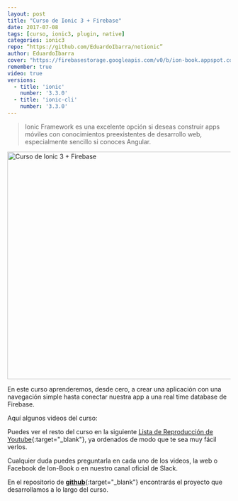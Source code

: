 ```yaml
---
layout: post
title: "Curso de Ionic 3 + Firebase"
date: 2017-07-08
tags: [curso, ionic3, plugin, native]
categories: ionic3
repo: “https://github.com/EduardoIbarra/notionic”
author: EduardoIbarra
cover: "https://firebasestorage.googleapis.com/v0/b/ion-book.appspot.com/o/posts%2F2017-02-24-formsularios-firebase%2F5mTwi1e.jpg?alt=media&token=506ec3e9-8174-4f3f-8311-edddc5a3abbd"
remember: true
video: true
versions:
  - title: 'ionic'
    number: '3.3.0'
  - title: 'ionic-cli'
    number: '3.3.0'
---
```


> Ionic Framework es una excelente opción si deseas construir apps móviles con conocimientos preexistentes de desarrollo web, especialmente sencillo si conoces Angular.

<img width="1024" height="512" class="responsive" src="https://firebasestorage.googleapis.com/v0/b/ion-book.appspot.com/o/posts%2F2017-02-24-formsularios-firebase%2F5mTwi1e.jpg?alt=media&token=506ec3e9-8174-4f3f-8311-edddc5a3abbd" alt="Curso de Ionic 3 + Firebase">

 

En este curso aprenderemos, desde cero, a crear una aplicación con una navegación simple hasta conectar nuestra app a una real time database de Firebase.

Aquí algunos videos del curso:

<amp-youtube data-videoid="QIkCLyIMF2c" layout="fixed" width="640" height="480"></amp-youtube>

<amp-youtube data-videoid="VP2p8ibyqM8" layout="fixed" width="640" height="480"></amp-youtube>

<amp-youtube data-videoid="3fGG69_D32w" layout="fixed" width="640" height="480"></amp-youtube>

<amp-youtube data-videoid="RkCNqqz6v7E" layout="fixed" width="640" height="480"></amp-youtube>

<amp-youtube data-videoid="vBJUIyFmZCM" layout="fixed" width="640" height="480"></amp-youtube>

<amp-youtube data-videoid="rUCTWzuyVRM" layout="fixed" width="640" height="480"></amp-youtube>

Puedes ver el resto del curso en la siguiente [Lista de Reproducción de Youtube][1]{:target="\_blank"}, ya ordenados de modo que te sea muy fácil verlos. 



Cualquier duda puedes preguntarla en cada uno de los videos, la web o Facebook de Ion-Book o en nuestro canal oficial de Slack. 

En el repositorio de [**github**][2]{:target="\_blank"} encontrarás el proyecto que desarrollamos a lo largo del curso.

[1]:	https://www.youtube.com/playlist?list=PLYPjmy5IVxT_uPaY3MSr3dqG9DJTJ-XVC
[2]:	https://github.com/edy-ap/ionic-inappbrowser/